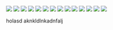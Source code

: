 ![](https://scontent.fuio4-1.fna.fbcdn.net/v/t1.0-9/p843x403/132441377_218872633145135_7081385005826169567_o.jpg?_nc_cat=110&ccb=2&_nc_sid=730e14&_nc_ohc=-I6Rxxaw5uUAX_604GP&_nc_ht=scontent.fuio4-1.fna&tp=6&oh=0db7c3fdb10650f25a78755909393e34&oe=6006CAED)
![](https://scontent.fuio4-1.fna.fbcdn.net/v/t1.0-9/p843x403/132796445_218873169811748_6207201382388485231_o.jpg?_nc_cat=104&ccb=2&_nc_sid=730e14&_nc_ohc=et_v57-W1AEAX9CO7tu&_nc_ht=scontent.fuio4-1.fna&tp=6&oh=35e737d50ac56b4ec547146bbcc428c7&oe=60084D57)
![](https://scontent.fuio4-1.fna.fbcdn.net/v/t1.0-9/p843x403/132772363_218873293145069_4932031592345475220_o.jpg?_nc_cat=104&ccb=2&_nc_sid=730e14&_nc_ohc=-KXhHHwcKgUAX_UixG3&_nc_ht=scontent.fuio4-1.fna&tp=6&oh=7c89ea87f2a216cf879290805a86db51&oe=600690B8)
![](https://scontent.fuio4-1.fna.fbcdn.net/v/t1.0-9/p843x403/132747336_218873356478396_4461807358845567464_o.jpg?_nc_cat=111&ccb=2&_nc_sid=730e14&_nc_ohc=3zINnzBCP64AX9pzMJf&_nc_oc=AQmuj1K7_DGrYP2_nXslTmz3SpB3QvElg4d_2hAIbOCCFgcm1-4ILGbD6-p_BwGzdUmU4m3-NNusRAMd4swPTIwD&_nc_ht=scontent.fuio4-1.fna&tp=6&oh=ec3652191d683cacdd90f1d9e9fbf553&oe=6006197D)
![](https://scontent.fuio4-1.fna.fbcdn.net/v/t1.0-9/p843x403/132190876_218876309811434_7517570220634658288_o.jpg?_nc_cat=108&ccb=2&_nc_sid=730e14&_nc_ohc=yGdP5_BVF-AAX82Lj7D&_nc_ht=scontent.fuio4-1.fna&tp=6&oh=7403bef2447976ba68c079f3c6fd4aa8&oe=60075489)
![](https://scontent.fuio4-1.fna.fbcdn.net/v/t1.0-9/p843x403/132314065_218876496478082_3531672898039577331_o.jpg?_nc_cat=103&ccb=2&_nc_sid=730e14&_nc_ohc=huvy7qZCo64AX_44IVA&_nc_ht=scontent.fuio4-1.fna&tp=6&oh=3af3fe1fb5222cd7da77cb1097216357&oe=600936C8)
![](https://scontent.fuio4-1.fna.fbcdn.net/v/t1.0-9/p843x403/132576820_218876583144740_3645743464150855326_o.jpg?_nc_cat=110&ccb=2&_nc_sid=730e14&_nc_ohc=Y4Oj15qa5G4AX8rxHgk&_nc_oc=AQn-doBnXG06NICklDAeDARcU5Rf-rOpS-zjqpwf6eSpw9yB9viZnJlhh83LCcEQVcbwF_mtfYoHeNKDyBCAKscD&_nc_ht=scontent.fuio4-1.fna&tp=6&oh=78e4f817cd4df66266c1ecc7ca4e157b&oe=6005E4D7)
![](https://scontent.fuio4-1.fna.fbcdn.net/v/t1.0-9/p843x403/132596436_218876683144730_5436459460951842293_o.jpg?_nc_cat=111&ccb=2&_nc_sid=730e14&_nc_ohc=JC87oBFL9e4AX-dWmR3&_nc_ht=scontent.fuio4-1.fna&tp=6&oh=f802c728d613d7af1f3233e8cbafa5ca&oe=6006A0DD)
![](https://scontent.fuio4-1.fna.fbcdn.net/v/t1.0-9/p843x403/132527479_218876773144721_3227083393335037432_o.jpg?_nc_cat=108&ccb=2&_nc_sid=730e14&_nc_ohc=jVJ3N0Tgz7wAX_0h4dd&_nc_ht=scontent.fuio4-1.fna&tp=6&oh=dfb7e0def60012b1ea83267c71dbe32e&oe=600701A5)
![](https://scontent.fuio4-1.fna.fbcdn.net/v/t1.0-9/p843x403/132576820_218876879811377_378513203475677603_o.jpg?_nc_cat=100&ccb=2&_nc_sid=730e14&_nc_ohc=AywmpvnRNawAX_qruJ4&_nc_ht=scontent.fuio4-1.fna&tp=6&oh=d408412eec57b21635e4138a8ead41ae&oe=600612F2)
![](https://scontent.fuio4-1.fna.fbcdn.net/v/t1.0-9/p843x403/132261469_218877003144698_2463224844387778053_o.jpg?_nc_cat=102&ccb=2&_nc_sid=730e14&_nc_ohc=vxGP58utDYoAX94nql0&_nc_ht=scontent.fuio4-1.fna&tp=6&oh=457f23329130383d51cc76b13c181dce&oe=600740F6)
![](https://scontent.fuio4-1.fna.fbcdn.net/v/t1.0-9/p843x403/132392062_218877116478020_5667477193637128186_o.jpg?_nc_cat=106&ccb=2&_nc_sid=730e14&_nc_ohc=-nWY_qWuBbkAX9o4VVG&_nc_ht=scontent.fuio4-1.fna&tp=6&oh=bbc6b0aea6fc132b38a066c5dfb0af57&oe=6009244B)
![](https://scontent.fuio4-1.fna.fbcdn.net/v/t1.0-9/p843x403/132392062_218877116478020_5667477193637128186_o.jpg?_nc_cat=106&ccb=2&_nc_sid=730e14&_nc_ohc=-nWY_qWuBbkAX9o4VVG&_nc_ht=scontent.fuio4-1.fna&tp=6&oh=bbc6b0aea6fc132b38a066c5dfb0af57&oe=6009244B)
![](https://scontent.fuio4-1.fna.fbcdn.net/v/t1.0-9/p843x403/132566101_218877249811340_1958081400169380923_o.jpg?_nc_cat=105&ccb=2&_nc_sid=730e14&_nc_ohc=x71aC5QP0VAAX8Fz_sE&_nc_ht=scontent.fuio4-1.fna&tp=6&oh=19e8e1339c83d78dfd4cd2de79cbdbbc&oe=60086B48)

holasd aknkldlnkadnfalj
